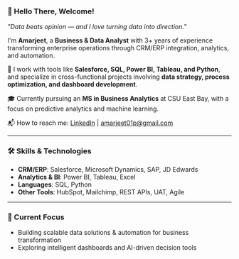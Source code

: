 ### 👋 Hello There, Welcome!

*"Data beats opinion — and I love turning data into direction."*

I'm **Amarjeet**, a **Business & Data Analyst** with 3+ years of experience transforming enterprise operations through CRM/ERP integration, analytics, and automation.

🔧 I work with tools like **Salesforce, SQL, Power BI, Tableau, and Python**, and specialize in cross-functional projects involving **data strategy, process optimization, and dashboard development**.

🎓 Currently pursuing an **MS in Business Analytics** at CSU East Bay, with a focus on predictive analytics and machine learning.

📬 How to reach me: [LinkedIn](https://www.linkedin.com/in/amarjeet01p/) | amarjeet01p@gmail.com

---

### 🛠️ Skills & Technologies

- **CRM/ERP**: Salesforce, Microsoft Dynamics, SAP, JD Edwards  
- **Analytics & BI**: Power BI, Tableau, Excel  
- **Languages**: SQL, Python  
- **Other Tools**: HubSpot, Mailchimp, REST APIs, UAT, Agile

---

### 📌 Current Focus

- Building scalable data solutions & automation for business transformation  
- Exploring intelligent dashboards and AI-driven decision tools  


